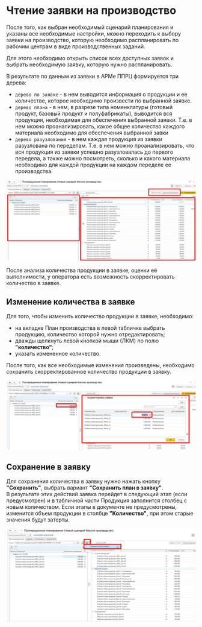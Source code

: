 # Чтение заявки на производство  

После того, как выбран необходимый сценарий планирования и указаны все необходимые настройки, можно переходить к выбору заявки на производство, которую необходимо распланировать по рабочим центрам в виде производственных заданий. 

Для этого необходимо открыть список всех доступных заявок и выбрать необходимую заявку, которую нужно распланировать.  

В результате по данным из заявки в АРМе ППРЦ формируется три дерева:  

* `дерево по заявке` - в нем выводится информация о продукции и ее количестве, которое необходимо произвести по выбранной заявке.
* `дерево плана` - в нем, в разрезе типа номенклатуры (готовый продукт, базовый продукт и полуфабрикаты), выводится вся продукция, необходимая для обеспечения выбранной заявки. Т.е. в нем можно проанализировать, какое общее количество каждого материала необходимо для обеспечения выбранной завки
* `дерево разузлования` - в нем каждая продукция из заявки разузлована по переделам. Т.е. в нем можно проанализировать, что вся продукция из заявки успешно разузловалась до первого передела, а также можно посмотреть, сколько и какого материала необходимо для каждой продукции на каждом переделе ее производства.

![](WorkWithPP.assets/22.jpg)  

После анализа количества продукции в заявке, оценки её выполнимости, у оператора есть возможность скорректировать количество в заявке.  

## Изменение количества в заявке   

Для того, чтобы изменить количество продукции в заявке, необходимо:

- на вкладке План производства в левой табличке выбрать продукцию, количество которой нужно отредактировать;
- дважды щелкнуть левой кнопкой мыши (ЛКМ) по полю **"количество"**;
- указать измененное количество. 

После того, как все необходимые изменения произведены, необходимо сохранить скорректированное количество продукции в заявку.    

![](WorkWithPP.assets/23.jpg) 


## Сохранение в заявку  

Для сохранения количества в заявку нужно нажать кнопку **"Сохранить"**, выбрать вариант **"Сохранить план в заявку"**.  
В результате этих действий заявка перейдет в следующий этап (если предусмотрен) и в табличной части Продукция заполнится столбец с новым количеством. Если этапы в документе не предусмотрены, изменится объем продукции в столбце **"Количество"**, при этом старые значения будут затерты.    

![](WorkWithPP.assets/24.jpg)  

